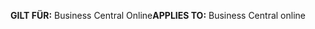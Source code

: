 <span data-ttu-id="f3b15-101">**GILT FÜR:** Business Central Online</span><span class="sxs-lookup"><span data-stu-id="f3b15-101">**APPLIES TO:** Business Central online</span></span>